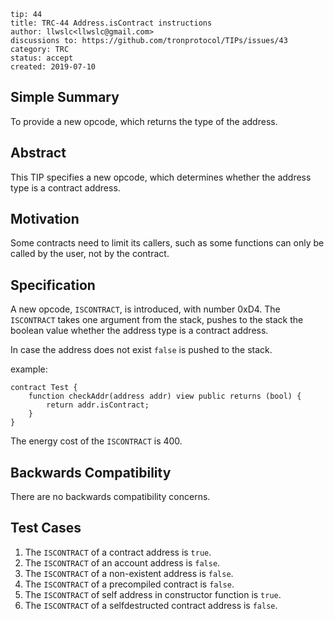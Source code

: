 ```
tip: 44
title: TRC-44 Address.isContract instructions
author: llwslc<llwslc@gmail.com> 
discussions to: https://github.com/tronprotocol/TIPs/issues/43
category: TRC
status: accept
created: 2019-07-10
```

## Simple Summary
To provide a new opcode, which returns the type of the address.

## Abstract
This TIP specifies a new opcode, which determines whether the address type is a contract address.

## Motivation
Some contracts need to limit its callers, such as some functions can only be called by the user, not by the contract.

## Specification

A new opcode, `ISCONTRACT`, is introduced, with number 0xD4. The `ISCONTRACT` takes one argument from the stack, pushes to the stack the boolean value whether the address type is a contract address. 

In case the address does not exist `false` is pushed to the stack.

example:
```
contract Test {
    function checkAddr(address addr) view public returns (bool) {
        return addr.isContract;
    }
}
```

The energy cost of the `ISCONTRACT` is 400.

## Backwards Compatibility

There are no backwards compatibility concerns.


## Test Cases

1. The `ISCONTRACT` of a contract address is `true`.
2. The `ISCONTRACT` of an account address is `false`.
3. The `ISCONTRACT` of a non-existent address is `false`.
4. The `ISCONTRACT` of a precompiled contract is `false`.
5. The `ISCONTRACT` of self address in constructor function is `true`.
6. The `ISCONTRACT` of a selfdestructed contract address is `false`.